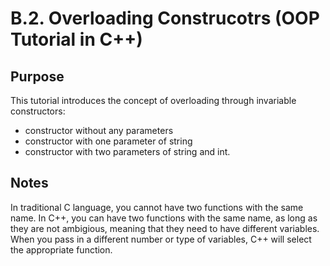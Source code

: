 # B.2. Overloading Construcotrs (OOP Tutorial in C++)

## Purpose

This tutorial introduces the concept of overloading through invariable constructors:

 * constructor without any parameters
 * constructor with one parameter of string
 * constructor with two parameters of string and int.


## Notes

In traditional C language, you cannot have two functions with the same name.  In C++, you can have two functions with the same name, as long as they are not ambigious, meaning that they need to have different variables.  When you pass in a different number or type of variables, C++ will select the appropriate function.
